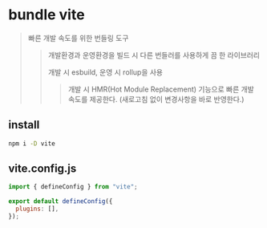 # bundle vite

> 빠른 개발 속도를 위한 번들링 도구
>
> > 개발환경과 운영환경을 빌드 시 다른 번들러를 사용하게 끔 한 라이브러리
> >
> > 개발 시 esbuild, 운영 시 rollup을 사용
> >
> > > 개발 시 HMR(Hot Module Replacement) 기능으로 빠른 개발 속도를 제공한다. (새로고침 없이 변경사항을 바로 반영한다.)

## install

```sh
npm i -D vite
```

## vite.config.js

```js
import { defineConfig } from "vite";

export default defineConfig({
  plugins: [],
});
```
